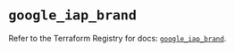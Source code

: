 # `google_iap_brand`

Refer to the Terraform Registry for docs: [`google_iap_brand`](https://registry.terraform.io/providers/hashicorp/google/6.36.0/docs/resources/iap_brand).
